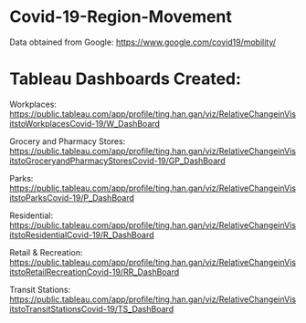 # Covid-19-Region-Movement
Data obtained from Google: https://www.google.com/covid19/mobility/

# Tableau Dashboards Created:

Workplaces:
https://public.tableau.com/app/profile/ting.han.gan/viz/RelativeChangeinVisitstoWorkplacesCovid-19/W_DashBoard

Grocery and Pharmacy Stores:
https://public.tableau.com/app/profile/ting.han.gan/viz/RelativeChangeinVisitstoGroceryandPharmacyStoresCovid-19/GP_DashBoard

Parks: 
https://public.tableau.com/app/profile/ting.han.gan/viz/RelativeChangeinVisitstoParksCovid-19/P_DashBoard

Residential:
https://public.tableau.com/app/profile/ting.han.gan/viz/RelativeChangeinVisitstoResidentialCovid-19/R_DashBoard

Retail & Recreation: 
https://public.tableau.com/app/profile/ting.han.gan/viz/RelativeChangeinVisitstoRetailRecreationCovid-19/RR_DashBoard

Transit Stations:
https://public.tableau.com/app/profile/ting.han.gan/viz/RelativeChangeinVisitstoTransitStationsCovid-19/TS_DashBoard
